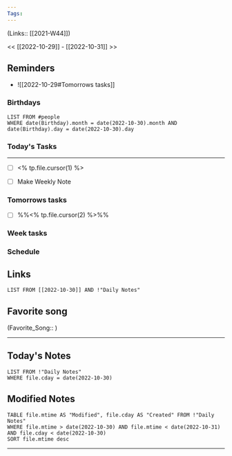 ```yaml
---
Tags:
---
```

(Links:: [[2021-W44]])

<< [[2022-10-29]] - [[2022-10-31]] >>
## Reminders
- ![[2022-10-29#Tomorrows tasks]]
### Birthdays
```dataview
LIST FROM #people 
WHERE date(Birthday).month = date(2022-10-30).month AND date(Birthday).day = date(2022-10-30).day

```
### Today's Tasks
---
- [ ] <% tp.file.cursor(1) %>

- [ ] Make Weekly Note 



### Tomorrows tasks
- [ ] %%<% tp.file.cursor(2) %>%%
### Week tasks
### Schedule

## Links
```dataview
LIST FROM [[2022-10-30]] AND !"Daily Notes"
```
## Favorite song
(Favorite_Song:: )
___
## Today's Notes
```dataview
LIST FROM !"Daily Notes"
WHERE file.cday = date(2022-10-30)
```
## Modified Notes
```dataview
TABLE file.mtime AS "Modified", file.cday AS "Created" FROM !"Daily Notes" 
WHERE file.mtime > date(2022-10-30) AND file.mtime < date(2022-10-31) AND file.cday < date(2022-10-30)
SORT file.mtime desc
```
___
